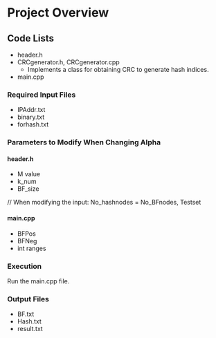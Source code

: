 # Project Overview

## Code Lists
- header.h  
- CRCgenerator.h, CRCgenerator.cpp
  - Implements a class for obtaining CRC to generate hash indices.  
- main.cpp

### Required Input Files
- IPAddr.txt
- binary.txt
- forhash.txt

### Parameters to Modify When Changing Alpha
#### header.h
- M value
- k_num
- BF_size
  
// When modifying the input: No_hashnodes = No_BFnodes, Testset

#### main.cpp
- BFPos
- BFNeg
- int ranges

### Execution
Run the main.cpp file.

### Output Files
- BF.txt
- Hash.txt
- result.txt
